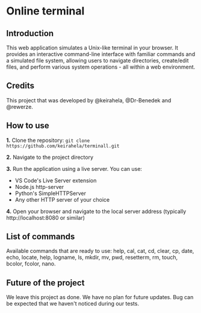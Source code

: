 # Online terminal

## Introduction
This web application simulates a Unix-like terminal in your browser. It provides an interactive command-line interface with familiar commands and a simulated file system, allowing users to navigate directories, create/edit files, and perform various system operations - all within a web environment.

## Credits
This project that was developed by @keirahela, @Dr-Benedek and @rewerze.

## How to use
**1.** Clone the repository: ```git clone https://github.com/keirahela/terminall.git```

**2.** Navigate to the project directory

**3.** Run the application using a live server. You can use:
- VS Code's Live Server extension
- Node.js http-server
- Python's SimpleHTTPServer
- Any other HTTP server of your choice

**4.** Open your browser and navigate to the local server address (typically http://localhost:8080 or similar)

## List of commands
Available commands that are ready to use: help, cal, cat, cd, clear, cp, date, echo, locate, help, logname, ls, mkdir, mv, pwd, resetterm, rm, touch, bcolor, fcolor, nano.

## Future of the project
We leave this project as done. We have no plan for future updates. Bug can be expected that we haven't noticed during our tests.
